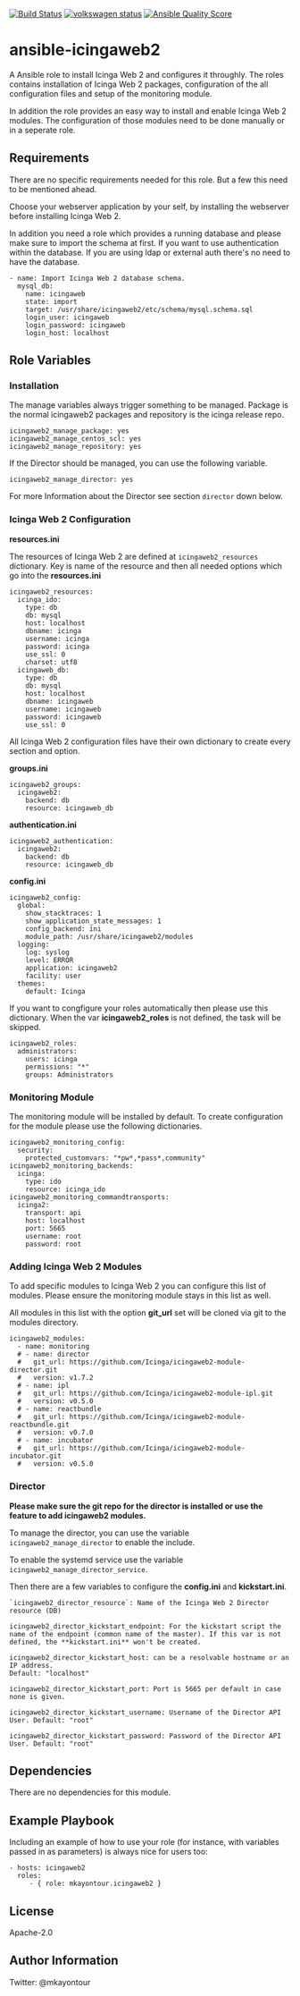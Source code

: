 [![Build Status](https://travis-ci.org/mkayontour/ansible-icingaweb2.svg?branch=master)](https://travis-ci.org/mkayontour/ansible-icingaweb2)
[![volkswagen status](https://auchenberg.github.io/volkswagen/volkswargen_ci.svg?v=1)](https://github.com/auchenberg/volkswagen)
[![Ansible Quality Score](https://img.shields.io/ansible/quality/50067?label=role%20quality)](https://galaxy.ansible.com/mkayontour/icingaweb2)


ansible-icingaweb2
=========

A Ansible role to install Icinga Web 2 and configures it throughly. The roles contains installation of Icinga Web 2 packages, configuration of the all configuration files and setup of the monitoring module.

In addition the role provides an easy way to install and enable Icinga Web 2 modules. The configuration of those modules need to be done manually or in a seperate role.

Requirements
------------

There are no specific requirements needed for this role. But a few this need to be mentioned ahead.

Choose your webserver application by your self, by installing the webserver before installing Icinga Web 2.

In addition you need a role which provides a running database and please make sure to import the schema at first. If you want to use authentication within the database. If you are using ldap or external auth there's no need to have the database.

```
- name: Import Icinga Web 2 database schema.
  mysql_db:
    name: icingaweb
    state: import
    target: /usr/share/icingaweb2/etc/schema/mysql.schema.sql
    login_user: icingaweb
    login_password: icingaweb
    login_host: localhost

```



Role Variables
--------------

### Installation

The manage variables always trigger something to be managed.
Package is the normal icingaweb2 packages and repository is the icinga release repo.
```
icingaweb2_manage_package: yes
icingaweb2_manage_centos_scl: yes
icingaweb2_manage_repository: yes
```

If the Director should be managed, you can use the following variable.
```
icingaweb2_manage_director: yes
```

For more Information about the Director see section `director` down below.


### Icinga Web 2 Configuration

**resources.ini**

The resources of Icinga Web 2 are defined at `icingaweb2_resources` dictionary.
Key is name of the resource and then all needed options which go into the **resources.ini**
```
icingaweb2_resources:
  icinga_ido:
    type: db
    db: mysql
    host: localhost
    dbname: icinga
    username: icinga
    password: icinga
    use_ssl: 0
    charset: utf8
  icingaweb_db:
    type: db
    db: mysql
    host: localhost
    dbname: icingaweb
    username: icingaweb
    password: icingaweb
    use_ssl: 0
```

All Icinga Web 2 configuration files have their own dictionary to create every section and option.

**groups.ini**
```
icingaweb2_groups:
  icingaweb2:
    backend: db
    resource: icingaweb_db
```

**authentication.ini**
```
icingaweb2_authentication:
  icingaweb2:
    backend: db
    resource: icingaweb_db
```

**config.ini**
```
icingaweb2_config:
  global:
    show_stacktraces: 1
    show_application_state_messages: 1
    config_backend: ini
    module_path: /usr/share/icingaweb2/modules
  logging:
    log: syslog
    level: ERROR
    application: icingaweb2
    facility: user
  themes:
    default: Icinga
```

If you want to congfigure your roles automatically then please use this dictionary. When the var **icingaweb2_roles** is not defined, the task will be skipped.
```
icingaweb2_roles:
  administrators:
    users: icinga
    permissions: "*"
    groups: Administrators
```

### Monitoring Module

The monitoring module will be installed by default. To create configuration for the module please use the following dictionaries.
```
icingaweb2_monitoring_config:
  security:
    protected_customvars: "*pw*,*pass*,community"
icingaweb2_monitoring_backends:
  icinga:
    type: ido
    resource: icinga_ido
icingaweb2_monitoring_commandtransports:
  icinga2:
    transport: api
    host: localhost
    port: 5665
    username: root
    password: root
```

### Adding Icinga Web 2 Modules

To add specific modules to Icinga Web 2 you can configure this list of modules.
Please ensure the monitoring module stays in this list as well.

All modules in this list with the option **git_url** set will be cloned via git to the modules directory.
```
icingaweb2_modules:
  - name: monitoring
  # - name: director
  #   git_url: https://github.com/Icinga/icingaweb2-module-director.git
  #   version: v1.7.2
  # - name: ipl
  #   git_url: https://github.com/Icinga/icingaweb2-module-ipl.git
  #   version: v0.5.0
  # - name: reactbundle
  #   git_url: https://github.com/Icinga/icingaweb2-module-reactbundle.git
  #   version: v0.7.0
  # - name: incubator
  #   git_url: https://github.com/Icinga/icingaweb2-module-incubator.git
  #   version: v0.5.0
```

### Director
**Please make sure the git repo for the director is installed or use the feature
to add icingaweb2 modules.**

To manage the director, you can use the variable `icingaweb2_manage_director` to
enable the include.

To enable the systemd service use the variable `icingaweb2_manage_director_service`.

Then there are a few variables to configure the **config.ini** and **kickstart.ini**.

```
`icingaweb2_director_resource`: Name of the Icinga Web 2 Director resource (DB)

icingaweb2_director_kickstart_endpoint: For the kickstart script the name of the endpoint (common name of the master). If this var is not defined, the **kickstart.ini** won't be created.

icingaweb2_director_kickstart_host: can be a resolvable hostname or an IP address.
Default: "localhost"

icingaweb2_director_kickstart_port: Port is 5665 per default in case none is given.

icingaweb2_director_kickstart_username: Username of the Director API User. Default: "root"

icingaweb2_director_kickstart_password: Password of the Director API User. Default: "root"
```

Dependencies
------------

There are no dependencies for this module.

Example Playbook
----------------

Including an example of how to use your role (for instance, with variables passed in as parameters) is always nice for users too:

    - hosts: icingaweb2
      roles:
         - { role: mkayontour.icingaweb2 }

License
-------

Apache-2.0

Author Information
------------------

Twitter: @mkayontour
